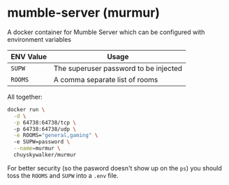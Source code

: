 # mumble-server (murmur)

A docker container for Mumble Server which can be configured with environment variables

| ENV Value | Usage                                 |
| --------- | ------------------------------------- |
| `SUPW`    | The superuser password to be injected |
| `ROOMS`   | A comma separate list of rooms        |

All together:

```bash
docker run \
  -d \
  -p 64738:64738/tcp \ 
  -p 64738:64738/udp \
  -e ROOMS="general,gaming" \ 
  -e SUPW=password \
  --name=murmur \
  chuyskywalker/murmur
```

For better security (so the pasword doesn't show up on the `ps`) you should toss the `ROOMS` and `SUPW` into a `.env` file.
